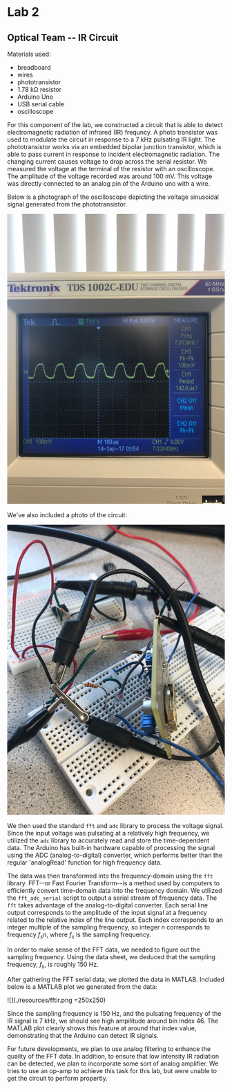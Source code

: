 # Lab 2

## Optical Team -- IR Circuit

Materials used:

- breadboard
- wires
- phototransistor
- 1.78 kΩ resistor
- Arduino Uno
- USB serial cable
- oscilloscope

For this component of the lab, we constructed a circuit that is able to detect electromagnetic radiation of infrared (IR) frequncy. A photo transistor was used to modulate the circuit in response to a 7 kHz pulsating IR light. The phototransistor works via an embedded bipolar junction transistor, which is able to pass current in response to incident electromagnetic radiation. The changing current causes voltage to drop across the serial resistor. We measured the voltage at the terminal of the resistor with an oscilloscope. The amplitude of the voltage recorded was around 100 mV. This voltage was directly connected to an analog pin of the Arduino uno with a wire.

Below is a photograph of the oscilloscope depicting the voltage sinusoidal signal generated from the phototransistor. 

![](./resources/lab2irscope.jpg)

We've also included a photo of the circuit:

![](./resources/lab2ircircuit.jpg)


We then used the standard `fft` and `adc` library to process the voltage signal. Since the input voltage was pulsating at a relatively high frequency, we utilized the `adc` library to accurately read and store the time-dependent data. The Arduino has built-in hardware capable of processing the signal using the ADC (analog-to-digital) converter, which performs better than the regular 'analogRead' function for high frequency data.

The data was then transformed into the frequency-domain using the `fft` library. FFT--or Fast Fourier Transform--is a method used by computers to efficiently convert time-domain data into the frequency domain. We utilized the `fft_adc_serial` script to output a serial stream of frequency data. The `fft` takes advantage of the analog-to-digital converter. Each serial line output corresponds to the amplitude of the input signal at a frequency related to the relative index of the line output. Each index corresponds to an integer multiple of the sampling frequency, so integer *n* corresponds to frequency *f<sub>s</sub>n*, where *f<sub>s</sub>* is the sampling frequency. 

In order to make sense of the FFT data, we needed to figure out the sampling frequency. Using the data sheet, we deduced that the sampling frequency, *f<sub>s</sub>*, is roughly 150 Hz. 

After gathering the FFT serial data, we plotted the data in MATLAB. Included below is a MATLAB plot we generated from the data:

![](./resources/fftir.png =250x250)

Since the sampling frequency is 150 Hz, and the pulsating frequency of the IR signal is  7 kHz, we should see high ampilitude around bin index 46. The MATLAB plot clearly shows this feature at around that index value, demonstrating that the Arduino can detect IR signals. 

For future developments, we plan to use analog filtering to enhance the quality of the FFT data. In addition, to ensure that low intensity IR radiation can be detected, we plan to incorporate some sort of analog amplifier. We tries to use an op-amp to achieve this task for this lab, but were unable to get the circuit to perform propertly. 

